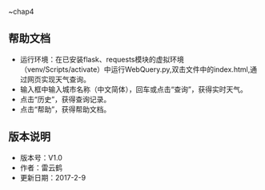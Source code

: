 ~chap4

## 帮助文档

+ 运行环境：在已安装flask、requests模块的虚拟环境（venv/Scripts/activate）中运行WebQuery.py,双击文件中的index.html,通过网页实现天气查询。
+ 输入框中输入城市名称（中文简体），回车或点击“查询”，获得实时天气。
+ 点击“历史”，获得查询记录。
+ 点击“帮助”，获得帮助文档。

## 版本说明

+ 版本号：V1.0
+ 作者：雷云鹤
+ 更新日期：2017-2-9
